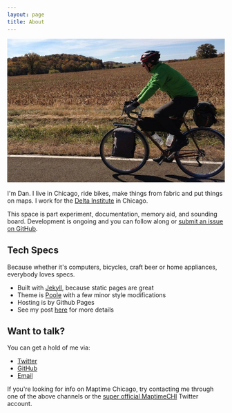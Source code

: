 ```yaml
---
layout: page
title: About
---
```


![the ol' me](/assets/selfie.jpg)

I'm Dan. I live in Chicago, ride bikes, make things from fabric and put things on maps. I work for the [Delta Institute](http://www.delta-institute.org) in Chicago.  

This space is part experiment, documentation, memory aid, and sounding board. Development is ongoing and you can follow along or [submit an issue on GitHub](https://github.com/danswick/danswick.github.io/issues?state=open). 

## Tech Specs 

Because whether it's computers, bicycles, craft beer or home appliances, everybody loves specs. 

- Built with [Jekyll](http://jekyllrb.com), because static pages are great
- Theme is [Poole](http://github.com/poole/poole) with a few minor style modifications 
- Hosting is by Github Pages
- See my post [here](http://danswick.com/2014/setup/) for more details 


## Want to talk?

<!--- Insert visual here -- danswick@danswick.com -- twitter/github, email, website visual thing. requires email forwarding -->
You can get a hold of me via:

- [Twitter](https://twitter.com/DanSwick)
- [GitHub](https://github.com/danswick/)
- [Email](mailto:dan.swick+personal_site@gmail.com)

If you're looking for info on Maptime Chicago, try contacting me through one of the above channels or the [super official MaptimeCHI](http://twitter.com/MaptimeCHI) Twitter account.
